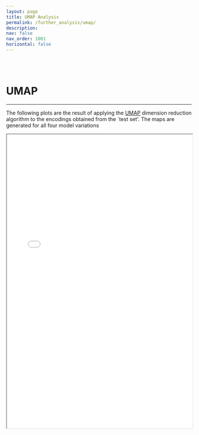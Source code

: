```yaml
---
layout: page
title: UMAP Analysis
permalink: /further_analysis/umap/
description: 
nav: false
nav_order: 1001
horizontal: false
---
```


<br/><br/>

# **UMAP**
---

The following plots are the result of applying the [UMAP](https://umap-learn.readthedocs.io/en/latest/) dimension reduction 
algorithm to the encodings obtained from the `test set'. The maps are generated for all four model variations


<iframe src="{{ site.baseurl }}/assets/additional/umaps/umap_tabs.html" width="100%" height="800px"></iframe>

<br/><br/>

